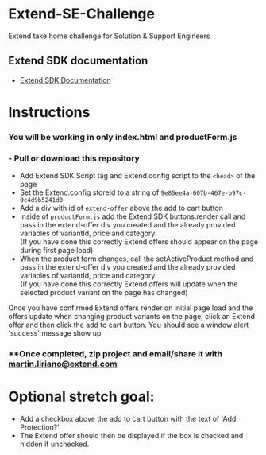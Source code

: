 # Extend-SE-Challenge
Extend take home challenge for Solution &amp; Support Engineers

## Extend SDK documentation
- <a href="https://helloextend.github.io/extend-sdk-client/" target="_blank">Extend SDK Documentation</a>
  
# Instructions
### **You will be working in only index.html and productForm.js**

### - Pull or download this repository

- Add Extend SDK Script tag and Extend.config script to the ```<head>``` of the page
- Set the Extend.config storeId to a string of ```9e85ee4a-607b-467e-b97c-0c4d9b5241d0```
- Add a div with id of ```extend-offer``` above the add to cart button
- Inside of ```productForm.js``` add the Extend SDK buttons.render call and pass in the extend-offer div you created and the already provided variables of variantId, price and category.<br/>
(If you have done this correctly Extend offers should appear on the page during first page load)
- When the product form changes, call the setActiveProduct method and pass in the extend-offer div you created and the already provided variables of variantId, price and category.<br/>
(If you have done this correctly Extend offers will update when the selected product variant on the page has changed)

Once you have confirmed Extend offers render on initial page load and the offers update when changing product variants on the page, click an Extend offer and then click the add to cart button. You should see a window alert 'success' message show up

### **Once completed, zip project and email/share it with martin.liriano@extend.com

# Optional stretch goal:
- Add a checkbox above the add to cart button with the text of 'Add Protection?'
- The Extend offer should then be displayed if the box is checked and hidden if unchecked.
